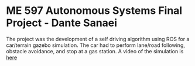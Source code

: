 # ME 597 Autonomous Systems Final Project - Dante Sanaei
The project was the development of a self driving algorithm using ROS for a car/terrain gazebo simulation. The car had to perform lane/road following, obstacle avoidance, and stop at a gas station. A video of the simulation is [here](https://www.youtube.com/watch?v=baGQT7unUnQ&t=112s&ab_channel=DanteSanaei)

